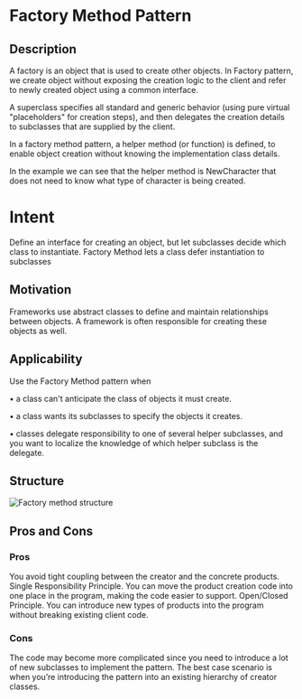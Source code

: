 # Factory Method Pattern

## Description
A factory is an object that is used to create other objects. In Factory pattern, we create object without exposing the creation logic to the client and refer to newly created object using a common interface.

A superclass specifies all standard and generic behavior (using pure virtual "placeholders" for creation steps), and then delegates the creation details to subclasses that are supplied by the client.

In a factory method pattern, a helper method (or function) is defined, to enable object creation without knowing the implementation class details. 

In the example we can see that the helper method is NewCharacter that does not need to know what type of character is being created.

# Intent
Define an interface for creating an object, but let subclasses decide which class to instantiate. Factory Method lets a class defer instantiation to subclasses

## Motivation
Frameworks use abstract classes to define and maintain relationships between objects. A framework is often responsible for creating these objects as well. 



## Applicability
Use the Factory Method pattern when

• a class can't anticipate the class of objects it must create.

• a class wants its subclasses to specify the objects it creates.

• classes delegate responsibility to one of several helper subclasses, and you want to localize the knowledge of which helper subclass is the delegate.

## Structure


![Factory method structure](https://user-images.githubusercontent.com/60928120/178375747-4d88b4e1-8a69-4ac5-9617-82cdfcc0eaae.png)

## Pros and Cons

### Pros

 You avoid tight coupling between the creator and the concrete products.
 Single Responsibility Principle. You can move the product creation code into one place in the program, making the code easier to support.
 Open/Closed Principle. You can introduce new types of products into the program without breaking existing client code.

 ### Cons

  The code may become more complicated since you need to introduce a lot of new subclasses to implement the pattern. The best case scenario is when you’re introducing the pattern into an existing hierarchy of creator classes.
